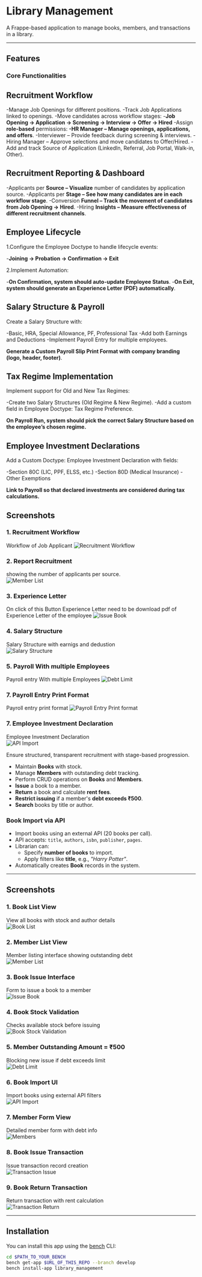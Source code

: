 #  Library Management

A Frappe-based application to manage books, members, and transactions in a library.

---

##  Features

###  Core Functionalities

## Recruitment Workflow

-Manage Job Openings for different positions.
-Track Job Applications linked to openings.
-Move candidates across workflow stages:
-**Job Opening → Application → Screening → Interview → Offer → Hired**
-Assign **role-based** permissions:
**-HR Manager – Manage openings, applications, and offers**.
-Interviewer – Provide feedback during screening & interviews.
-Hiring Manager – Approve selections and move candidates to Offer/Hired.
-Add and track Source of Application (LinkedIn, Referral, Job Portal, Walk-in, Other).

## Recruitment Reporting & Dashboard

-Applicants per **Source – Visualize** number of candidates by application source.
-Applicants per **Stage – See how many candidates are in each workflow stage**.
-Conversion **Funnel – Track the movement of candidates from Job Opening → Hired**.
-Hiring **Insights – Measure effectiveness of different recruitment channels**.

## Employee Lifecycle

1.Configure the Employee Doctype to handle lifecycle events:

-**Joining → Probation → Confirmation → Exit**

2.Implement Automation:

-**On Confirmation, system should auto-update Employee Status**.
-**On Exit, system should generate an Experience Letter (PDF) automatically**.

## Salary Structure & Payroll

Create a Salary Structure with:

-Basic, HRA, Special Allowance, PF, Professional Tax
-Add both Earnings and Deductions
-Implement Payroll Entry for multiple employees.

**Generate a Custom Payroll Slip Print Format with company branding (logo, header, footer)**.

## Tax Regime Implementation

Implement support for Old and New Tax Regimes:

-Create two Salary Structures (Old Regime & New Regime).
-Add a custom field in Employee Doctype: Tax Regime Preference.

**On Payroll Run, system should pick the correct Salary Structure based on the employee’s chosen regime.**

## Employee Investment Declarations

Add a Custom Doctype: Employee Investment Declaration with fields:

-Section 80C (LIC, PPF, ELSS, etc.)
-Section 80D (Medical Insurance)
-Other Exemptions

**Link to Payroll so that declared investments are considered during tax calculations.**




##  Screenshots

### 1.  Recruitment Workflow
Workflow of Job Applicant
![Recruitment Workflow](screenshots/Recruitment_Workflow.png)

### 2.  Report Recruitment
showing the number of applicants per source.  
![Member List](screenshots/Report_job_offer.png)

### 3.  Experience Letter
On click of this Button Experience Letter need to be download pdf of Experience Letter of the employee
![Issue Book](screenshots/Experience_Letter.png)

### 4.  Salary Structure
Salary Structure with earnigs and dedustion  
![Salary Structure](screenshots/Salary_structure.png)

### 5.  Payroll With multiple Employees
Payroll entry With multiple Employees 
![Debt Limit](screenshots/payroll_entry.png)

### 7.  Payroll Entry Print Format
Payroll entry print format
![Payroll Entry Print format](screenshots/payroll_entry_print_format.png)

### 7.  Employee Investment Declaration
Employee Investment Declaration  
![API Import](screenshots/employee_investment_declaration.png)






























Ensure structured, transparent recruitment with stage-based progression.
- Maintain **Books** with stock.
- Manage **Members** with outstanding debt tracking.
- Perform CRUD operations on **Books** and **Members**.
- **Issue** a book to a member.
- **Return** a book and calculate **rent fees**.
- **Restrict issuing** if a member's **debt exceeds ₹500**.
- **Search** books by title or author.

###  Book Import via API

- Import books using an external API (20 books per call).
- API accepts: `title`, `authors`, `isbn`, `publisher`, `pages`.
- Librarian can:
  - Specify **number of books** to import.
  - Apply filters like **title**, e.g., *"Harry Potter"*.
- Automatically creates **Book** records in the system.

---

##  Screenshots

### 1.  Book List View
View all books with stock and author details  
![Book List](screenshots/book_list.png)

### 2.  Member List View
Member listing interface showing outstanding debt  
![Member List](screenshots/book_list1.png)

### 3.  Book Issue Interface
Form to issue a book to a member  
![Issue Book](screenshots/book_list2.png)

### 4.  Book Stock Validation
Checks available stock before issuing  
![Book Stock Validation](screenshots/book_stock_validation.png)

### 5.  Member Outstanding Amount = ₹500
Blocking new issue if debt exceeds limit  
![Debt Limit](screenshots/member_outstanding_amount_500.png)

### 6.  Book Import UI
Import books using external API filters  
![API Import](screenshots/member_outstanding_amount_set.png)

### 7.  Member Form View
Detailed member form with debt info  
![Members](screenshots/members.png)

### 8.  Book Issue Transaction
Issue transaction record creation  
![Transaction Issue](screenshots/transaction_issue.png)

### 9.  Book Return Transaction
Return transaction with rent calculation  
![Transaction Return](screenshots/transaction_return.png)

---

##  Installation

You can install this app using the [bench](https://github.com/frappe/bench) CLI:

```bash
cd $PATH_TO_YOUR_BENCH
bench get-app $URL_OF_THIS_REPO --branch develop
bench install-app library_management

